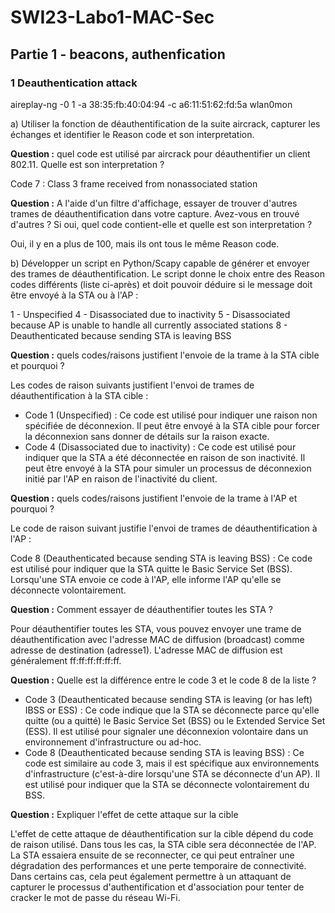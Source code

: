# SWI23-Labo1-MAC-Sec

## Partie 1 - beacons, authenfication

### 1 Deauthentication attack

aireplay-ng -0 1 -a 38:35:fb:40:04:94 -c a6:11:51:62:fd:5a wlan0mon

a) Utiliser la fonction de déauthentification de la suite aircrack, capturer les échanges et identifier le Reason code et son interpretation.

**Question :** quel code est utilisé par aircrack pour déauthentifier un client 802.11. Quelle est son interpretation ?

Code 7 : Class 3 frame received from nonassociated station

**Question :** A l'aide d'un filtre d'affichage, essayer de trouver d'autres trames de déauthentification dans votre capture. Avez-vous en trouvé d'autres ? Si oui, quel code contient-elle et quelle est son interpretation ?

Oui, il y en a plus de 100, mais ils ont tous le même Reason code.

b) Développer un script en Python/Scapy capable de générer et envoyer des trames de déauthentification. Le script donne le choix entre des Reason codes différents (liste ci-après) et doit pouvoir déduire si le message doit être envoyé à la STA ou à l'AP :

1 - Unspecified
4 - Disassociated due to inactivity
5 - Disassociated because AP is unable to handle all currently associated stations
8 - Deauthenticated because sending STA is leaving BSS

**Question :** quels codes/raisons justifient l'envoie de la trame à la STA cible et pourquoi ?

Les codes de raison suivants justifient l'envoi de trames de déauthentification à la STA cible :

- Code 1 (Unspecified) : Ce code est utilisé pour indiquer une raison non spécifiée de déconnexion. Il peut être envoyé à la STA cible pour forcer la déconnexion sans donner de détails sur la raison exacte.
- Code 4 (Disassociated due to inactivity) : Ce code est utilisé pour indiquer que la STA a été déconnectée en raison de son inactivité. Il peut être envoyé à la STA pour simuler un processus de déconnexion initié par l'AP en raison de l'inactivité du client.

**Question :** quels codes/raisons justifient l'envoie de la trame à l'AP et pourquoi ?

Le code de raison suivant justifie l'envoi de trames de déauthentification à l'AP :

Code 8 (Deauthenticated because sending STA is leaving BSS) : Ce code est utilisé pour indiquer que la STA quitte le Basic Service Set (BSS). Lorsqu'une STA envoie ce code à l'AP, elle informe l'AP qu'elle se déconnecte volontairement.

**Question :** Comment essayer de déauthentifier toutes les STA ?

Pour déauthentifier toutes les STA, vous pouvez envoyer une trame de déauthentification avec l'adresse MAC de diffusion (broadcast) comme adresse de destination (adresse1). L'adresse MAC de diffusion est généralement ff:ff:ff:ff:ff:ff.

**Question :** Quelle est la différence entre le code 3 et le code 8 de la liste ?

- Code 3 (Deauthenticated because sending STA is leaving (or has left) IBSS or ESS) : Ce code indique que la STA se déconnecte parce qu'elle quitte (ou a quitté) le Basic Service Set (BSS) ou le Extended Service Set (ESS). Il est utilisé pour signaler une déconnexion volontaire dans un environnement d'infrastructure ou ad-hoc.
- Code 8 (Deauthenticated because sending STA is leaving BSS) : Ce code est similaire au code 3, mais il est spécifique aux environnements d'infrastructure (c'est-à-dire lorsqu'une STA se déconnecte d'un AP). Il est utilisé pour indiquer que la STA se déconnecte volontairement du BSS.

**Question :** Expliquer l'effet de cette attaque sur la cible

L'effet de cette attaque de déauthentification sur la cible dépend du code de raison utilisé. Dans tous les cas, la STA cible sera déconnectée de l'AP. La STA essaiera ensuite de se reconnecter, ce qui peut entraîner une dégradation des performances et une perte temporaire de connectivité. Dans certains cas, cela peut également permettre à un attaquant de capturer le processus d'authentification et d'association pour tenter de cracker le mot de passe du réseau Wi-Fi.
